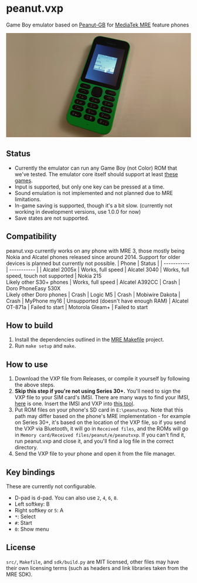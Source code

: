 # peanut.vxp
Game Boy emulator based on [Peanut-GB](https://github.com/deltabeard/Peanut-GB) for [MediaTek MRE](https://lpcwiki.miraheze.org/wiki/MAUI_Runtime_Environment) feature phones

![](img/marioland_215.jpg)

## Status
* Currently the emulator can run any Game Boy (not Color) ROM that we've tested. The emulator core itself should support at least [these games](https://github.com/deltabeard/Peanut-GB/issues/31).
* Input is supported, but only one key can be pressed at a time.
* Sound emulation is not implemented and not planned due to MRE limitations.
* In-game saving is supported, though it's a bit slow. (currently not working in development versions, use 1.0.0 for now)
* Save states are not supported.

## Compatibility
peanut.vxp currently works on any phone with MRE 3, those mostly being Nokia and Alcatel phones released since around 2014. Support for older devices is planned but currently not possible.
| Phone | Status |
| ----------- | ----------- |
| Alcatel 2005x | Works, full speed
| Alcatel 3040 | Works, full speed, touch not supported
| Nokia 215<br>Likely other S30+ phones | Works, full speed
| Alcatel A392CC | Crash
| Doro PhoneEasy 530X<br>Likely other Doro phones | Crash
| Logic M5 | Crash
| Mobiwire Dakota | Crash
| MyPhone my16 | Unsupported (doesn't have enough RAM)
| Alcatel OT-871a | Failed to start
| Motorola Gleam+ | Failed to start

## How to build
1. Install the dependencies outlined in the [MRE Makefile](https://github.com/gtrxAC/mre-makefile#dependencies) project.
2. Run `make setup` and `make`.

## How to use
1. Download the VXP file from Releases, or compile it yourself by following the above steps.
2. **Skip this step if you're not using Series 30+.** You'll need to sign the VXP file to your SIM card's IMSI. There are many ways to find your IMSI, [here](https://github.com/raspiduino/mre-sdk/discussions/1#discussioncomment-3571276) is one. Insert the IMSI and VXP into [this tool](https://vxpatch.luxferre.top/).
3. Put ROM files on your phone's SD card in `E:\peanutvxp`. Note that this path may differ based on the phone's MRE implementation - for example on Series 30+, it's based on the location of the VXP file, so if you send the VXP via Bluetooth, it will go in `Received files`, and the ROMs will go in `Memory card/Received files/peanut/e/peanutvxp`. If you can't find it, run peanut.vxp and close it, and you'll find a log file in the correct directory.
4. Send the VXP file to your phone and open it from the file manager.

## Key bindings
These are currently not configurable.
* D-pad is d-pad. You can also use `2`, `4`, `6`, `8`.
* Left softkey: B
* Right softkey or `5`: A
* `*`: Select
* `#`: Start
* `0`: Show menu

## License
`src/`, `Makefile`, and `sdk/build.py` are MIT licensed, other files may have their own licensing terms (such as headers and link libraries taken from the MRE SDK).
